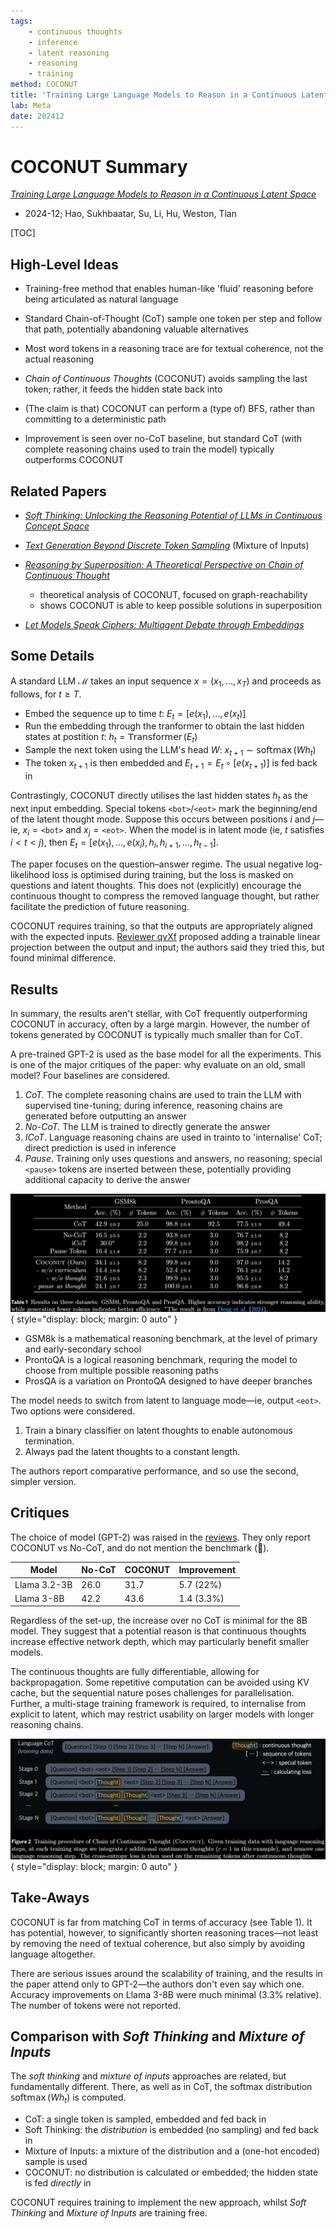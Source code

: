 ```yaml
---
tags:
    - continuous thoughts
    - inference
    - latent reasoning
    - reasoning
    - training
method: COCONUT
title: 'Training Large Language Models to Reason in a Continuous Latent Space'
lab: Meta
date: 202412
---
```


# COCONUT Summary

[*Training Large Language Models to Reason in a Continuous Latent Space*](https://arxiv.org/abs/2412.06769)

-   2024-12; Hao, Sukhbaatar, Su, Li, Hu, Weston, Tian

[TOC]


## High-Level Ideas

-   Training-free method that enables human-like 'fluid' reasoning before being articulated as natural language

-   Standard Chain-of-Thought (CoT) sample one token per step and follow that path, potentially abandoning valuable alternatives

-   Most word tokens in a reasoning trace are for textual coherence, not the actual reasoning

-   *Chain of Continuous Thoughts* (COCONUT) avoids sampling the last token; rather, it feeds the hidden state back into

-   (The claim is that) COCONUT can perform a (type of) BFS, rather than committing to a deterministic path

-   Improvement is seen over no-CoT baseline, but standard CoT (with complete reasoning chains used to train the model) typically outperforms COCONUT

## Related Papers

-   [*Soft Thinking: Unlocking the Reasoning Potential of LLMs in Continuous Concept Space*](http://arxiv.org/abs/2505.15778)

-   [*Text Generation Beyond Discrete Token Sampling*](https://arxiv.org/abs/2505.14827) (Mixture of Inputs)

-   [*Reasoning by Superposition: A Theoretical Perspective on Chain of Continuous Thought*](http://arxiv.org/abs/2505.12514)
    -   theoretical analysis of COCONUT, focused on graph-reachability
    -   shows COCONUT is able to keep possible solutions in superposition

-   [*Let Models Speak Ciphers: Multiagent Debate through Embeddings*](http://arxiv.org/abs/2310.06272)


## Some Details

A standard LLM $\mathcal M$ takes an input sequence $x = (x_1, ..., x_T)$ and proceeds as follows, for $t \ge T$.

-   Embed the sequence up to time $t$: $E_t = [e(x_1), ..., e(x_t)]$
-   Run the embedding through the tranformer to obtain the last hidden states at postition $t$: $h_t = \mathop{\mathsf{Transformer}}(E_t)$
-   Sample the next token using the LLM's head $W$: $x_{t+1} \sim \mathop{\mathsf{softmax}}(W h_t)$
-   The token $x_{t+1}$ is then embedded and $E_{t+1} = E_t \circ [e(x_{t+1})]$ is fed back in

Contrastingly, COCONUT directly utilises the last hidden states $h_t$ as the next input embedding. Special tokens `<bot>`/`<eot>` mark the beginning/end of the latent thought mode. Suppose this occurs between positions $i$ and $j$—ie, $x_i = \texttt{<bot>}$ and $x_j = \texttt{<eot>}$. When the model is in latent mode (ie, $t$ satisfies $i < t < j$), then $E_t = [e(x_1), ..., e(x_i), h_i, h_{i+1}, ..., h_{t-1}]$.

The paper focuses on the question–answer regime. The usual negative log-likelihood loss is optimised during training, but the loss is masked on questions and latent thoughts. This does not (explicitly) encourage the continuous thought to compress the removed language thought, but rather facilitate the prediction of future reasoning.

COCONUT requires training, so that the outputs are appropriately aligned with the expected inputs. [Reviewer qvXf](https://openreview.net/forum?id=tG4SgayTtk&noteId=mGtiMqDgqU) proposed adding a trainable linear projection between the output and input; the authors said they tried this, but found minimal difference.

## Results

In summary, the results aren't stellar, with CoT frequently outperforming COCONUT in accuracy, often by a large margin. However, the number of tokens generated by COCONUT is typically much smaller than for CoT.

A pre-trained GPT-2 is used as the base model for all the experiments. This is one of the major critiques of the paper: why evaluate on an old, small model? Four baselines are considered.

1.  *CoT.* The complete reasoning chains are used to train the LLM with supervised tine-tuning; during inference, reasoning chains are generated before outputting an answer
2.  *No-CoT.* The LLM is trained to directly generate the answer
3.  *ICoT*. Language reasoning chains are used in trainto to 'internalise' CoT; direct prediction is used in inference
4.  *Pause*. Training only uses questions and answers, no reasoning; special `<pause>` tokens are inserted between these, potentially providing additional capacity to derive the answer

![evaluation table](attachments/COCONUT%20-%20Evaluation.png){ style="display: block; margin: 0 auto" }

-   GSM8k is a mathematical reasoning benchmark, at the level of primary and early-secondary school
-   ProntoQA is a logical reasoning benchmark, requring the model to choose from multiple possible reasoning paths
-   ProsQA is a variation on ProntoQA designed to have deeper branches

The model needs to switch from latent to language mode—ie, output `<eot>`. Two options were considered.

1.  Train a binary classifier on latent thoughts to enable autonomous termination.
2.  Always pad the latent thoughts to a constant length.

The authors report comparative performance, and so use the second, simpler version.


## Critiques

The choice of model (GPT-2) was raised in the [reviews](https://openreview.net/forum?id=tG4SgayTtk). They only report COCONUT vs No-CoT, and do not mention the benchmark (🤦).

| Model        | No-CoT | COCONUT | Improvement |
| ------------ | ------ | ------- | ----------- |
| Llama 3.2-3B | 26.0 | 31.7 | 5.7 (22%) |
| Llama 3-8B   | 42.2 | 43.6 | 1.4 (3.3%) |

Regardless of the set-up, the increase over no CoT is minimal for the 8B model. They suggest that a potential reason is that continuous thoughts increase effective network depth, which may particularly benefit smaller models.

The continuous thoughts are fully differentiable, allowing for backpropagation. Some repetitive computation can be avoided using KV cache, but the sequential nature poses challenges for parallelisation. Further, a multi-stage training framework is required, to internalise from explicit to latent, which may restrict usability on larger models with longer reasoning chains.

![training procedure](attachments/COCONUT%20-%20Training.png){ style="display: block; margin: 0 auto" }


## Take-Aways

COCONUT is far from matching CoT in terms of accuracy (see Table 1). It has potential, however, to significantly shorten reasoning traces—not least by removing the need of textual coherence, but also simply by avoiding language altogether.

There are serious issues around the scalability of training, and the results in the paper attend only to GPT-2—the authors don't even say which one. Accuracy improvements on Llama 3-8B were much minimal (3.3% relative). The number of tokens were not reported.


## Comparison with *Soft Thinking* and *Mixture of Inputs*

The *soft thinking* and *mixture of inputs* approaches are related, but fundamentally different. There, as well as in CoT, the softmax distribution $\mathop{\mathsf{softmax}}(W h_t)$ is computed.

-   CoT: a single token is sampled, embedded and fed back in
-   Soft Thinking: the *distribution* is embedded (no sampling) and fed back in
-   Mixture of Inputs: a mixture of the distribution and a (one-hot encoded) sample is used
-   COCONUT: no distribution is calculated or embedded; the hidden state is fed *directly* in

COCONUT requires training to implement the new approach, whilst *Soft Thinking* and *Mixture of Inputs* are training free.